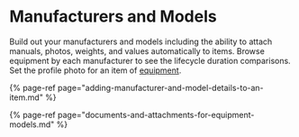 # Manufacturers and Models

Build out your manufacturers and models including the ability to attach manuals, photos, weights, and values automatically to items. Browse equipment by each manufacturer to see the lifecycle duration comparisons. Set the profile photo for an item of [equipment](../equipment-items/). 

{% page-ref page="adding-manufacturer-and-model-details-to-an-item.md" %}

{% page-ref page="documents-and-attachments-for-equipment-models.md" %}



